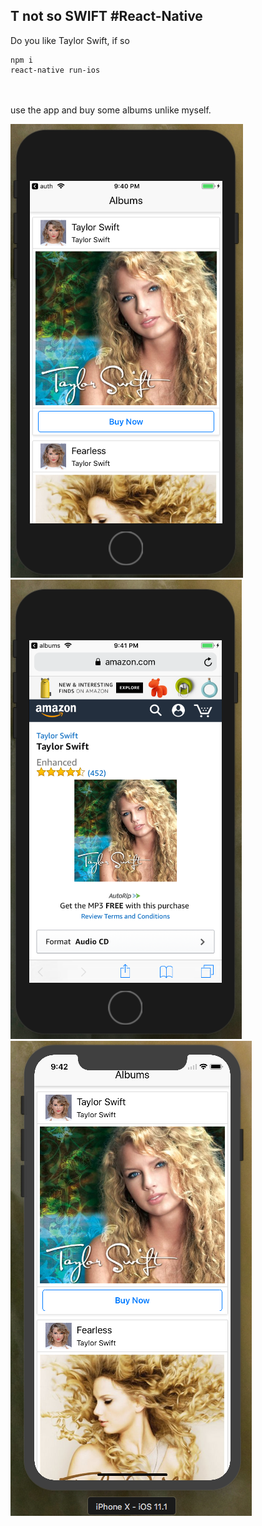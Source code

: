 ## T not so SWIFT #React-Native

Do you like Taylor Swift, if so

```
npm i
react-native run-ios

```
<br /> <br />
use the app and buy some albums unlike myself.




<img src="Screen Shot 2017-11-13 at 9.40.28 PM 1.png" />
<img src="Screen Shot 2017-11-13 at 9.40.57 PM.png" />
<img src="Screen Shot 2017-11-13 at 9.42.29 PM.png" />
